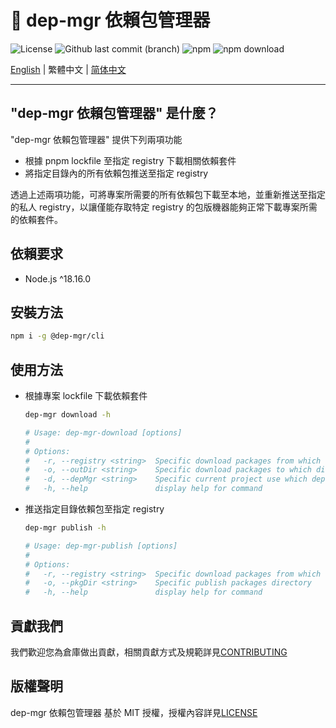 # 🔄 dep-mgr 依賴包管理器

![License](https://img.shields.io/github/license/CH-Chang/dep-mgr)
![Github last commit (branch)](https://img.shields.io/github/last-commit/CH-Chang/dep-mgr/main)
![npm](https://img.shields.io/npm/v/%40dep-mgr%2Fcli)
![npm download](https://img.shields.io/npm/dt/%40dep-mgr/cli)

[English](README_EN.md) | 繁體中文 | [简体中文](README_ZH_CN.md)

---

## "dep-mgr 依賴包管理器" 是什麼？

"dep-mgr 依賴包管理器" 提供下列兩項功能

- 根據 pnpm lockfile 至指定 registry 下載相關依賴套件
- 將指定目錄內的所有依賴包推送至指定 registry

透過上述兩項功能，可將專案所需要的所有依賴包下載至本地，並重新推送至指定的私人 registry，以讓僅能存取特定 registry 的包版機器能夠正常下載專案所需的依賴套件。

## 依賴要求

- Node.js ^18.16.0

## 安裝方法

```bash
npm i -g @dep-mgr/cli
```

## 使用方法

- 根據專案 lockfile 下載依賴套件

  ```bash
  dep-mgr download -h

  # Usage: dep-mgr-download [options]
  #
  # Options:
  #   -r, --registry <string>  Specific download packages from which registry
  #   -o, --outDir <string>    Specific download packages to which directory
  #   -d, --depMgr <string>    Specific current project use which dependency manager
  #   -h, --help               display help for command
  ```

- 推送指定目錄依賴包至指定 registry

  ```bash
  dep-mgr publish -h

  # Usage: dep-mgr-publish [options]
  #
  # Options:
  #   -r, --registry <string>  Specific download packages from which registry
  #   -o, --pkgDir <string>    Specific publish packages directory
  #   -h, --help               display help for command
  ```

## 貢獻我們

我們歡迎您為倉庫做出貢獻，相關貢獻方式及規範詳見[CONTRIBUTING](CONTRIBUTING.md)

## 版權聲明

dep-mgr 依賴包管理器 基於 MIT 授權，授權內容詳見[LICENSE](LICENSE)
